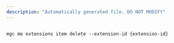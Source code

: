 ```yaml
---
description: "Automatically generated file. DO NOT MODIFY"
---
```


```cli

mgc me extensions item delete --extension-id {extension-id}

```